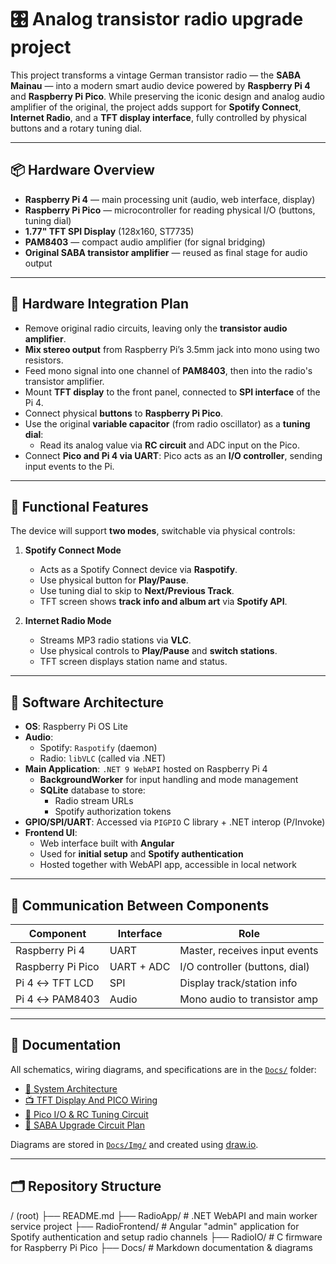 # 🎛️ Analog transistor radio upgrade project

This project transforms a vintage German transistor radio — the **SABA Mainau** — into a modern smart audio device powered by **Raspberry Pi 4** and **Raspberry Pi Pico**. While preserving the iconic design and analog audio amplifier of the original, the project adds support for **Spotify Connect**, **Internet Radio**, and a **TFT display interface**, fully controlled by physical buttons and a rotary tuning dial.

---

## 📦 Hardware Overview

- **Raspberry Pi 4** — main processing unit (audio, web interface, display)
- **Raspberry Pi Pico** — microcontroller for reading physical I/O (buttons, tuning dial)
- **1.77" TFT SPI Display** (128x160, ST7735)
- **PAM8403** — compact audio amplifier (for signal bridging)
- **Original SABA transistor amplifier** — reused as final stage for audio output

---

## 🔧 Hardware Integration Plan

- Remove original radio circuits, leaving only the **transistor audio amplifier**.
- **Mix stereo output** from Raspberry Pi’s 3.5mm jack into mono using two resistors.
- Feed mono signal into one channel of **PAM8403**, then into the radio's transistor amplifier.
- Mount **TFT display** to the front panel, connected to **SPI interface** of the Pi 4.
- Connect physical **buttons** to **Raspberry Pi Pico**.
- Use the original **variable capacitor** (from radio oscillator) as a **tuning dial**:
  - Read its analog value via **RC circuit** and ADC input on the Pico.
- Connect **Pico and Pi 4 via UART**: Pico acts as an **I/O controller**, sending input events to the Pi.

---

## 🎯 Functional Features

The device will support **two modes**, switchable via physical controls:

1. **Spotify Connect Mode**
   - Acts as a Spotify Connect device via **Raspotify**.
   - Use physical button for **Play/Pause**.
   - Use tuning dial to skip to **Next/Previous Track**.
   - TFT screen shows **track info and album art** via **Spotify API**.

2. **Internet Radio Mode**
   - Streams MP3 radio stations via **VLC**.
   - Use physical controls to **Play/Pause** and **switch stations**.
   - TFT screen displays station name and status.

---

## 🧠 Software Architecture

- **OS**: Raspberry Pi OS Lite
- **Audio**:
  - Spotify: `Raspotify` (daemon)
  - Radio: `libVLC` (called via .NET)
- **Main Application**: `.NET 9 WebAPI` hosted on Raspberry Pi 4
  - **BackgroundWorker** for input handling and mode management
  - **SQLite** database to store:
    - Radio stream URLs
    - Spotify authorization tokens
- **GPIO/SPI/UART**: Accessed via `PIGPIO` C library + .NET interop (P/Invoke)
- **Frontend UI**:
  - Web interface built with **Angular**
  - Used for **initial setup** and **Spotify authentication**
  - Hosted together with WebAPI app, accessible in local network

---

## 🔗 Communication Between Components

| Component        | Interface | Role                             |
|------------------|-----------|----------------------------------|
| Raspberry Pi 4   | UART      | Master, receives input events    |
| Raspberry Pi Pico| UART + ADC| I/O controller (buttons, dial)   |
| Pi 4 ↔ TFT LCD   | SPI       | Display track/station info       |
| Pi 4 ↔ PAM8403   | Audio     | Mono audio to transistor amp     |

---

## 🧾 Documentation

All schematics, wiring diagrams, and specifications are in the [`Docs/`](Docs) folder:

- [📡 System Architecture](Docs/SystemOverview.md)
- [📺 TFT Display And PICO Wiring](Docs/Wiring.md)
- [🧠 Pico I/O & RC Tuning Circuit](Docs/PicoControl.md)
- [🔌 SABA Upgrade Circuit Plan](Docs/SabaCircuit.md)

Diagrams are stored in [`Docs/Img/`](Docs/Img) and created using [draw.io](https://draw.io).

---

## 🗂 Repository Structure

/ (root)
├── README.md
├── RadioApp/ # .NET WebAPI and main worker service project
├── RadioFrontend/ # Angular "admin" application for Spotify authentication and setup radio channels
├── RadioIO/ # C firmware for Raspberry Pi Pico
├── Docs/ # Markdown documentation & diagrams
